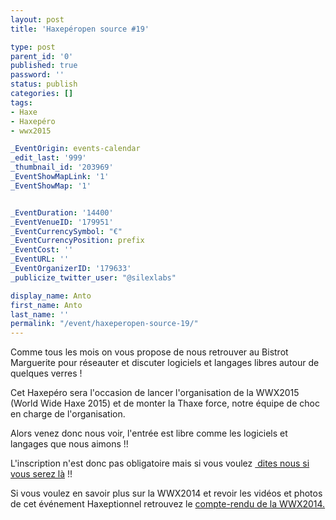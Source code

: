 ```yaml
---
layout: post
title: 'Haxepéropen source #19'

type: post
parent_id: '0'
published: true
password: ''
status: publish
categories: []
tags:
- Haxe
- Haxepéro
- wwx2015

_EventOrigin: events-calendar
_edit_last: '999'
_thumbnail_id: '203969'
_EventShowMapLink: '1'
_EventShowMap: '1'


_EventDuration: '14400'
_EventVenueID: '179951'
_EventCurrencySymbol: "€"
_EventCurrencyPosition: prefix
_EventCost: ''
_EventURL: ''
_EventOrganizerID: '179633'
_publicize_twitter_user: "@silexlabs"

display_name: Anto
first_name: Anto
last_name: ''
permalink: "/event/haxeperopen-source-19/"
---
```


Comme tous les mois on vous propose de nous retrouver au Bistrot Marguerite pour réseauter et discuter logiciels et langages libres autour de quelques verres !

Cet Haxepéro sera l'occasion de lancer l'organisation de la WWX2015 (World Wide Haxe 2015) et de monter la Thaxe force, notre équipe de choc en charge de l'organisation.

Alors venez donc nous voir, l'entrée est libre comme les logiciels et langages que nous aimons !!

L'inscription n'est donc pas obligatoire mais si vous voulez [ dites nous si vous serez là](https://plus.google.com/events/c1jm75an7ks6v9k3p1tpea001ls?authkey=CNf5hJuNhPbF5QE "Haxepéro #19") !!

Si vous voulez en savoir plus sur la WWX2014 et revoir les vidéos et photos de cet événement Haxeptionnel retrouvez le [compte-rendu de la WWX2014.](https://www.silexlabs.org/wrapping-up-wwx2014/ "Wrapping up WWX2014 ")
